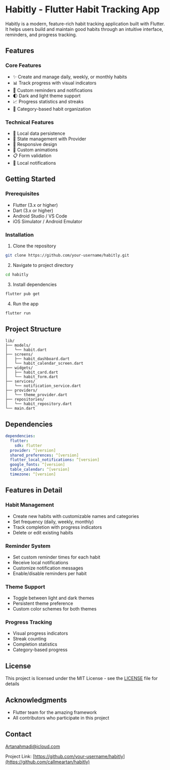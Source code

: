 # Habitly - Flutter Habit Tracking App

Habitly is a modern, feature-rich habit tracking application built with Flutter. It helps users build and maintain good habits through an intuitive interface, reminders, and progress tracking.

## Features

### Core Features
- ✨ Create and manage daily, weekly, or monthly habits
- 📊 Track progress with visual indicators
- 🔔 Custom reminders and notifications
- 🌓 Dark and light theme support
- 📈 Progress statistics and streaks
- 🎯 Category-based habit organization

### Technical Features
- 💾 Local data persistence
- 🔄 State management with Provider
- 📱 Responsive design
- 🎨 Custom animations
- 📋 Form validation
- 🔔 Local notifications

## Getting Started

### Prerequisites
- Flutter (3.x or higher)
- Dart (3.x or higher)
- Android Studio / VS Code
- iOS Simulator / Android Emulator

### Installation

1. Clone the repository
```bash
git clone https://github.com/your-username/habitly.git
```

2. Navigate to project directory
```bash
cd habitly
```

3. Install dependencies
```bash
flutter pub get
```

4. Run the app
```bash
flutter run
```

## Project Structure

```
lib/
├── models/
│   └── habit.dart
├── screens/
│   ├── habit_dashboard.dart
│   └── habit_calendar_screen.dart
├── widgets/
│   ├── habit_card.dart
│   └── habit_form.dart
├── services/
│   └── notification_service.dart
├── providers/
│   └── theme_provider.dart
├── repositories/
│   └── habit_repository.dart
└── main.dart
```

## Dependencies

```yaml
dependencies:
  flutter:
    sdk: flutter
  provider: ^[version]
  shared_preferences: ^[version]
  flutter_local_notifications: ^[version]
  google_fonts: ^[version]
  table_calendar: ^[version]
  timezone: ^[version]
```

## Features in Detail

### Habit Management
- Create new habits with customizable names and categories
- Set frequency (daily, weekly, monthly)
- Track completion with progress indicators
- Delete or edit existing habits

### Reminder System
- Set custom reminder times for each habit
- Receive local notifications
- Customize notification messages
- Enable/disable reminders per habit

### Theme Support
- Toggle between light and dark themes
- Persistent theme preference
- Custom color schemes for both themes

### Progress Tracking
- Visual progress indicators
- Streak counting
- Completion statistics
- Category-based progress


## License

This project is licensed under the MIT License - see the [LICENSE](LICENSE) file for details

## Acknowledgments

- Flutter team for the amazing framework
- All contributors who participate in this project

## Contact

Artanahmadi@icloud.com

Project Link: [https://github.com/your-username/habitly](https://github.com/callmeartan/habitly)
